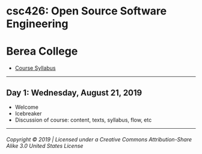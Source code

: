 # csc426: Open Source Software Engineering
# Berea College

  - [Course Syllabus](https://docs.google.com/document/d/15Uqga7DFF03-QDr563fmYmwAg5uetfVS9pqBxgL7kI0/edit?usp=sharing)
  
---

## Day 1: Wednesday, August 21, 2019
  - Welcome
  - Icebreaker
  - Discussion of course: content, texts, syllabus, flow, etc



---
###### Copyright © 2019 | Licensed under a Creative Commons Attribution-Share Alike 3.0 United States License


